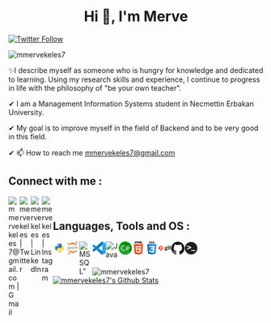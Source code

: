 <h1 align="center">Hi 👋, I'm Merve</h1>

[![Twitter Follow](https://img.shields.io/twitter/follow/Mervekeles1907?color=1DA1F2&logo=twitter&style=for-the-badge)](https://twitter.com/intent/follow?original_referer=https%3A%2F%2Fgithub.com%2FMervekeles1907&screen_name=Mervekeles1907)

<p align="left"> <img src="https://komarev.com/ghpvc/?username=mmervekeles7" alt="mmervekeles7" /> </p>

✨I describe myself as someone who is hungry for knowledge and dedicated to learning. Using my research skills and experience, I continue to progress in life with the philosophy of "be your own teacher".

✔   I am a Management Information Systems student in Necmettin Erbakan University.

✔   My goal is to improve myself in the field of Backend and to be very good in this field.

✔   📫 How to reach me mmervekeles7@gmail.com


## Connect with me : 
[<img align="left" alt="mmervekeles7@gmail.com | Gmail" width="22px" src="https://cdn.jsdelivr.net/npm/simple-icons@v3/icons/gmail.svg"/>][gmail]
[<img align="left" alt="mervekeles | Twitter" width="22px" src="https://cdn.jsdelivr.net/npm/simple-icons@v3/icons/twitter.svg" />][twitter]
[<img align="left" alt="mervekeles | LinkedIn" width="22px" src="https://cdn.jsdelivr.net/npm/simple-icons@v3/icons/linkedin.svg"/>][linkedin]
[<img align="left" alt="mervekeles | Instagram" width="22px" src="https://cdn.jsdelivr.net/npm/simple-icons@v3/icons/instagram.svg"/>][instagram]

<br />

<h2> Languages, Tools and OS : </h2>
<img align="left" alt="Python" width="26px" src="https://raw.githubusercontent.com/github/explore/80688e429a7d4ef2fca1e82350fe8e3517d3494d/topics/python/python.png" />
<img align="left" alt="Jupyter Notebook" width="26px" src="https://raw.githubusercontent.com/github/explore/80688e429a7d4ef2fca1e82350fe8e3517d3494d/topics/jupyter-notebook/jupyter-notebook.png" />
<img align="left" alt=MSSQL" width="26px" src="https://user-images.githubusercontent.com/59260491/211912457-77793218-8193-4aad-8cd2-ae7580197231.png" />
<img align="left" alt="Visual Studio Code" width="26px" src="https://raw.githubusercontent.com/github/explore/80688e429a7d4ef2fca1e82350fe8e3517d3494d/topics/visual-studio-code/visual-studio-code.png" />
<img align="left" alt="Java" width="26px" src="https://user-images.githubusercontent.com/59260491/211912591-0341d15c-4aa6-4f7f-af37-e83fc0576d7e.png" />
<img align="left" alt="C#" width="26px" src="https://raw.githubusercontent.com/github/explore/80688e429a7d4ef2fca1e82350fe8e3517d3494d/topics/csharp/csharp.png" />
<img align="left" alt="HTML" width="26px" src="https://raw.githubusercontent.com/github/explore/80688e429a7d4ef2fca1e82350fe8e3517d3494d/topics/html/html.png" />
<img align="left" alt="CSS" width="26px" src="https://raw.githubusercontent.com/github/explore/80688e429a7d4ef2fca1e82350fe8e3517d3494d/topics/css/css.png" />
<img align="left" alt="Git" width="26px" src="https://raw.githubusercontent.com/github/explore/80688e429a7d4ef2fca1e82350fe8e3517d3494d/topics/git/git.png" />
<img align="left" alt="GitHub" width="26px" src="https://raw.githubusercontent.com/github/explore/78df643247d429f6cc873026c0622819ad797942/topics/github/github.png" />
<img align="left" alt="Terminal" width="26px" src="https://raw.githubusercontent.com/github/explore/80688e429a7d4ef2fca1e82350fe8e3517d3494d/topics/terminal/terminal.png" />

<br />
<br />

<br>
<img align="left" src="https://github-readme-stats.vercel.app/api/top-langs/?username=mmervekeles7&langs_count=10&layout=compact&hide=html" alt="mmervekeles7" />
  <br/>
    <a href="https://github.com/mmervekeles7/github-readme-stats"><img alt="mmervekeles7's Github Stats" 
       src="https://github-readme-stats.vercel.app/api?username=mmervekeles7&show_icons=true&count_private=true&theme=react&hide_border=true&bg_color=0D1117" />
    </a>
  <br/>



[twitter]: https://twitter.com/Mervekeles1907
[instagram]: https://www.instagram.com/mmervekeles7/
[linkedin]: https://www.linkedin.com/in/merve-kele%C5%9F-751a67226/
[gmail]: https://mail.google.com/mail/u/0/?tab=rm&ogbl#inbox?compose=CllgCJlGVQhpQQkjBhzZDghGWRDNZfwjZNFrvhBMVLJfVbVLCDqBCMZMWZnDmQSfGskDpbVwKwL




